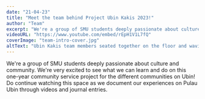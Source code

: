 ```yaml
---
date: "21-04-23"
title: "Meet the team behind Project Ubin Kakis 2023!"
author: "Team"
excerpt: "We're a group of SMU students deeply passionate about culture and community. We're very excited to see what we can learn and do on this one-year community service project for the different communities on Ubin!"
videoURL: "https://www.youtube.com/embed/rEpH1V1L7fQ"
coverImage: "team-intro-cover.jpg"
altText: "Ubin Kakis team members seated together on the floor and waving at the camera"
---
```

We're a group of SMU students deeply passionate about culture and community. We're very excited to see what we can learn and do on this one-year community service project for the different communities on Ubin! Do continue watching this space as we document our experiences on Pulau Ubin through videos and journal entries.